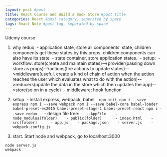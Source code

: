 ```yaml
---
layout: post #post
title: React Course and Build a Book Store #post title
categories: React #post category, seperated by space
tags: React Note #post tag, seperated by space
---
```



Udemy course


1. why redux
  - application state, store all components' state, children components get these states by this.props. children components can also have its state 
  - state container, store application states.
  - setup:
  - workflow: store(create and maintain states)-->provider(passing down store as props)-->actions(fire actions to update states)-->middleware(useful, create a kind of chain of action when the action reaches the user which evaluates what to do with the action)-->reducers(update the data in the store which then updates the app)-->store(so on in a cycle)
  - middleware: hook function
 
 2. setup 
  - install express, webpack, babel
  ```
  npm init
  npm i --save express
  npm i --save webpack
  npm i --save babel-core babel-loader babel-preset-es2015 babel-preset-stage-1 babel-preset-react
  npm i --save redux
  ```
  - design file tree:
  ```
  --AppFile
    - node_modulus(folder)
    - public(folder)
      - index.html
    - src(folder)
      - app.js
    - package.json
    - server.js
    - webpack.config.js   
  ```
 3. start. Start node and webpack, go to localhost:3000
 ```
 node server.js
 webpack
 ```
